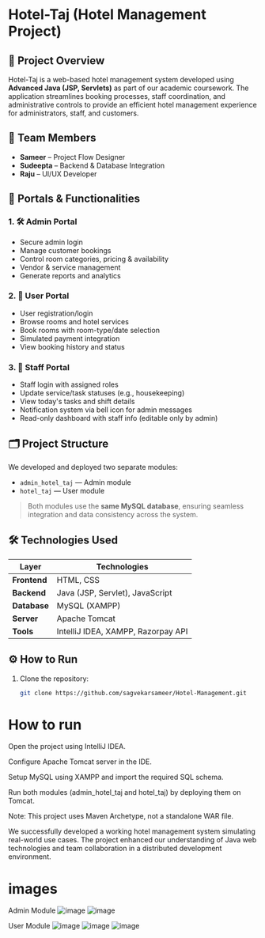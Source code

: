 # Hotel-Taj (Hotel Management Project)

## 📌 Project Overview

Hotel-Taj is a web-based hotel management system developed using **Advanced Java (JSP, Servlets)** as part of our academic coursework.
The application streamlines booking processes, staff coordination, and administrative controls to provide an efficient hotel management experience for administrators, staff, and customers.

## 👥 Team Members

- **Sameer** – Project Flow Designer  
- **Sudeepta** – Backend & Database Integration  
- **Raju** – UI/UX Developer

## 🚪 Portals & Functionalities

### 1. 🛠 Admin Portal
- Secure admin login
- Manage customer bookings
- Control room categories, pricing & availability
- Vendor & service management
- Generate reports and analytics

### 2. 🧳 User Portal
- User registration/login
- Browse rooms and hotel services
- Book rooms with room-type/date selection
- Simulated payment integration
- View booking history and status

### 3. 🧹 Staff Portal
- Staff login with assigned roles
- Update service/task statuses (e.g., housekeeping)
- View today's tasks and shift details
- Notification system via bell icon for admin messages
- Read-only dashboard with staff info (editable only by admin)

## 🗂 Project Structure

We developed and deployed two separate modules:

- `admin_hotel_taj` — Admin module  
- `hotel_taj` — User module

> Both modules use the **same MySQL database**, ensuring seamless integration and data consistency across the system.

## 🛠 Technologies Used

| Layer      | Technologies |
|------------|--------------|
| **Frontend** | HTML, CSS |
| **Backend**  | Java (JSP, Servlet), JavaScript |
| **Database** | MySQL (XAMPP) |
| **Server**   | Apache Tomcat |
| **Tools**    | IntelliJ IDEA, XAMPP, Razorpay API |

## ⚙️ How to Run

1. Clone the repository:
   ```bash
   git clone https://github.com/sagvekarsameer/Hotel-Management.git

# How to run   
Open the project using IntelliJ IDEA.

Configure Apache Tomcat server in the IDE.

Setup MySQL using XAMPP and import the required SQL schema.

Run both modules (admin_hotel_taj and hotel_taj) by deploying them on Tomcat.

Note: This project uses Maven Archetype, not a standalone WAR file.

We successfully developed a working hotel management system simulating real-world use cases. 
The project enhanced our understanding of Java web technologies and team collaboration in a distributed development environment.


# images
Admin Module
![image](https://github.com/user-attachments/assets/9cc025fe-4a0e-4411-8250-001955487fc3)
![image](https://github.com/user-attachments/assets/029db3aa-531b-4413-bfda-20910b561cfb)

User Module
![image](https://github.com/user-attachments/assets/999fca93-7981-40a9-b2dc-36188a9190ec)
![image](https://github.com/user-attachments/assets/6513fe75-d8e4-445c-999c-e27856cdc137)
![image](https://github.com/user-attachments/assets/0b6576cd-016e-4edb-ae6a-8aba2e07d1c8)
